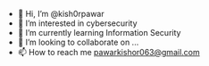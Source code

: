 - 👋 Hi, I’m @kish0rpawar
- 👀 I’m interested in cybersecurity
- 🌱 I’m currently learning Information Security
- 💞️ I’m looking to collaborate on ...
- 📫 How to reach me pawarkishor063@gmail.com

<!---
kish0rpawar/kish0rpawar is a ✨ special ✨ repository because its `README.md` (this file) appears on your GitHub profile.
You can click the Preview link to take a look at your changes.
--->

